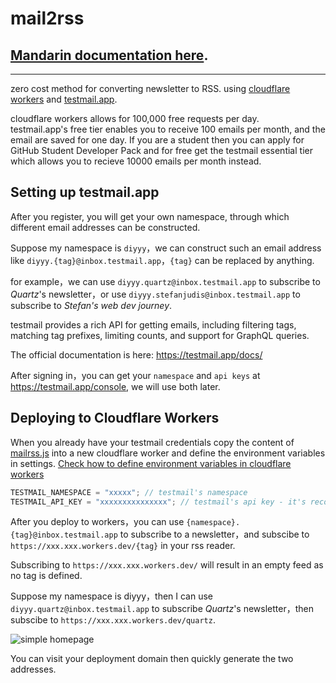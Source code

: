# mail2rss

## [Mandarin documentation here](README_ZN.md).

---

zero cost method for converting newsletter to RSS.
using [cloudflare workers](https://workers.cloudflare.com/) and [testmail.app](https://testmail.app/).

cloudflare workers allows for 100,000 free requests per day.  
testmail.app's free tier enables you to receive 100 emails per month, and the email are saved for one day.
If you are a student then you can apply for GitHub Student Developer Pack and for free get the testmail essential tier which allows you to recieve 10000 emails per month instead.

## Setting up testmail.app

After you register, you will get your own namespace, through which different email addresses can be constructed.

Suppose my namespace is `diyyy`，we can construct such an email address like `diyyy.{tag}@inbox.testmail.app`，`{tag}` can be replaced by anything.

for example，we can use `diyyy.quartz@inbox.testmail.app` to subscribe to _Quartz_'s newsletter，or use `diyyy.stefanjudis@inbox.testmail.app` to subscribe to _Stefan's web dev journey_.

testmail provides a rich API for getting emails, including filtering tags, matching tag prefixes, limiting counts, and support for GraphQL queries.

The official documentation is here: <https://testmail.app/docs/>

After signing in，you can get your `namespace` and `api keys` at <https://testmail.app/console>, we will use both later.

## Deploying to Cloudflare Workers

When you already have your testmail credentials copy the content of [mailrss.js](mail2rss.js) into a new cloudflare worker and define the environment variables in settings. [Check how to define environment variables in cloudflare workers](https://developers.cloudflare.com/workers/platform/environment-variables/#environment-variables-via-the-dashboard)

```js
TESTMAIL_NAMESPACE = "xxxxx"; // testmail's namespace
TESTMAIL_API_KEY = "xxxxxxxxxxxxxxx"; // testmail's api key - it's recommended to use encryption for this field
```

After you deploy to workers，you can use `{namespace}.{tag}@inbox.testmail.app` to subscribe to a newsletter，and subscibe to `https://xxx.xxx.workers.dev/{tag}` in your rss reader.

Subscribing to `https://xxx.xxx.workers.dev/` will result in an empty feed as no tag is defined.

Suppose my namespace is diyyy，then I can use `diyyy.quartz@inbox.testmail.app` to subscribe _Quartz_'s newsletter，then subscibe to `https://xxx.xxx.workers.dev/quartz`.

![simple homepage](https://user-images.githubusercontent.com/13938334/223634470-7dd2e8d6-ebdc-466a-9e6b-c9d3754beb33.png)

You can visit your deployment domain then quickly generate the two addresses.
